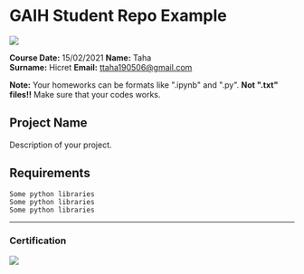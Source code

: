 # GAIH Student Repo Example
![](img/logo.png)

**Course Date:** 15/02/2021 
**Name:** Taha  
**Surname:** Hicret
**Email:** ttaha190506@gmail.com  

**Note:** Your homeworks can be formats like ".ipynb" and ".py". **Not ".txt" files!!** Make sure that your codes works.  

## Project Name
Description of your project.

## Requirements
```
Some python libraries
Some python libraries
Some python libraries
```
---

### Certification
![](img/certificate_ex.png)

